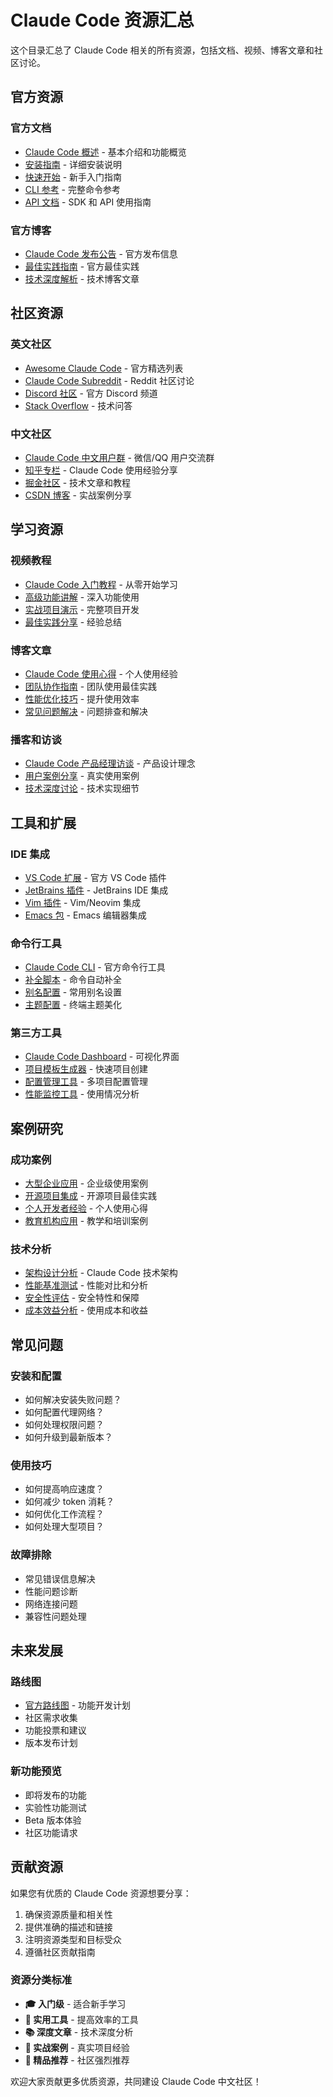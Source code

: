 # Claude Code 资源汇总

这个目录汇总了 Claude Code 相关的所有资源，包括文档、视频、博客文章和社区讨论。

## 官方资源

### 官方文档
- [Claude Code 概述](https://docs.anthropic.com/zh-CN/docs/claude-code/overview) - 基本介绍和功能概览
- [安装指南](https://docs.anthropic.com/zh-CN/docs/claude-code/setup) - 详细安装说明
- [快速开始](https://docs.anthropic.com/zh-CN/docs/claude-code/quickstart) - 新手入门指南
- [CLI 参考](https://docs.anthropic.com/zh-CN/docs/claude-code/cli-reference) - 完整命令参考
- [API 文档](https://docs.anthropic.com/zh-CN/docs/claude-code/sdk) - SDK 和 API 使用指南

### 官方博客
- [Claude Code 发布公告](https://www.anthropic.com/claude-code) - 官方发布信息
- [最佳实践指南](https://www.anthropic.com/engineering/claude-code-best-practices) - 官方最佳实践
- [技术深度解析](https://www.anthropic.com/engineering/) - 技术博客文章

## 社区资源

### 英文社区
- [Awesome Claude Code](https://github.com/hesreallyhim/awesome-claude-code) - 官方精选列表
- [Claude Code Subreddit](https://www.reddit.com/r/ClaudeCode/) - Reddit 社区讨论
- [Discord 社区](https://discord.gg/anthropic) - 官方 Discord 频道
- [Stack Overflow](https://stackoverflow.com/questions/tagged/claude-code) - 技术问答

### 中文社区
- [Claude Code 中文用户群](#) - 微信/QQ 用户交流群
- [知乎专栏](#) - Claude Code 使用经验分享
- [掘金社区](#) - 技术文章和教程
- [CSDN 博客](#) - 实战案例分享

## 学习资源

### 视频教程
- [Claude Code 入门教程](#) - 从零开始学习
- [高级功能讲解](#) - 深入功能使用
- [实战项目演示](#) - 完整项目开发
- [最佳实践分享](#) - 经验总结

### 博客文章
- [Claude Code 使用心得](#) - 个人使用经验
- [团队协作指南](#) - 团队使用最佳实践
- [性能优化技巧](#) - 提升使用效率
- [常见问题解决](#) - 问题排查和解决

### 播客和访谈
- [Claude Code 产品经理访谈](#) - 产品设计理念
- [用户案例分享](#) - 真实使用案例
- [技术深度讨论](#) - 技术实现细节

## 工具和扩展

### IDE 集成
- [VS Code 扩展](https://marketplace.visualstudio.com/items?itemName=anthropic.claude-code) - 官方 VS Code 插件
- [JetBrains 插件](https://plugins.jetbrains.com/plugin/claude-code) - JetBrains IDE 集成
- [Vim 插件](#) - Vim/Neovim 集成
- [Emacs 包](#) - Emacs 编辑器集成

### 命令行工具
- [Claude Code CLI](https://www.npmjs.com/package/@anthropic-ai/claude-code) - 官方命令行工具
- [补全脚本](#) - 命令自动补全
- [别名配置](#) - 常用别名设置
- [主题配置](#) - 终端主题美化

### 第三方工具
- [Claude Code Dashboard](#) - 可视化界面
- [项目模板生成器](#) - 快速项目创建
- [配置管理工具](#) - 多项目配置管理
- [性能监控工具](#) - 使用情况分析

## 案例研究

### 成功案例
- [大型企业应用](#) - 企业级使用案例
- [开源项目集成](#) - 开源项目最佳实践
- [个人开发者经验](#) - 个人使用心得
- [教育机构应用](#) - 教学和培训案例

### 技术分析
- [架构设计分析](#) - Claude Code 技术架构
- [性能基准测试](#) - 性能对比和分析
- [安全性评估](#) - 安全特性和保障
- [成本效益分析](#) - 使用成本和收益

## 常见问题

### 安装和配置
- 如何解决安装失败问题？
- 如何配置代理网络？
- 如何处理权限问题？
- 如何升级到最新版本？

### 使用技巧
- 如何提高响应速度？
- 如何减少 token 消耗？
- 如何优化工作流程？
- 如何处理大型项目？

### 故障排除
- 常见错误信息解决
- 性能问题诊断
- 网络连接问题
- 兼容性问题处理

## 未来发展

### 路线图
- [官方路线图](https://docs.anthropic.com/roadmap) - 功能开发计划
- 社区需求收集
- 功能投票和建议
- 版本发布计划

### 新功能预览
- 即将发布的功能
- 实验性功能测试
- Beta 版本体验
- 社区功能请求

## 贡献资源

如果您有优质的 Claude Code 资源想要分享：

1. 确保资源质量和相关性
2. 提供准确的描述和链接
3. 注明资源类型和目标受众
4. 遵循社区贡献指南

### 资源分类标准
- **🎓 入门级** - 适合新手学习
- **🔧 实用工具** - 提高效率的工具
- **📚 深度文章** - 技术深度分析
- **🎯 实战案例** - 真实项目经验
- **🌟 精品推荐** - 社区强烈推荐

欢迎大家贡献更多优质资源，共同建设 Claude Code 中文社区！